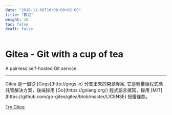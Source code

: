 ```yaml
---
date: "2016-11-08T16:00:00+02:00"
title: "歡迎"
weight: 10
toc: false
draft: false
---
```


<h1 class="display-4">Gitea - Git with a cup of tea</h1>
<p class="lead">A painless self-hosted Git service.</p>
<hr class="my-2">
<p>
	Gitea 是一個從 [Gogs](http://gogs.io) 分支出來的開源專案, 它是輕量級程式碼託管解決方案，後端採用 
	[Go](https://golang.org/) 程式語言撰寫，採用 [MIT](https://github.com/go-gitea/gitea/blob/master/LICENSE) 授權條款。
</p>
<p class="lead">
<a class="btn btn-primary btn-lg" href="https://try.gitea.io" target="_blank" role="button">Try Gitea</a>
</p>
